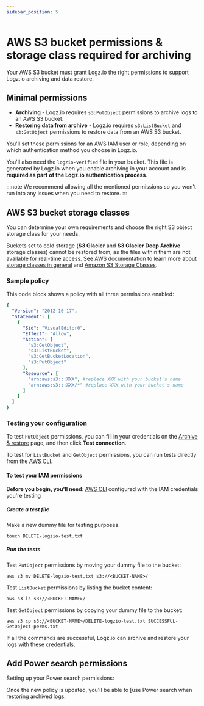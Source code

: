 ```yaml
---
sidebar_position: 5
---
```



# AWS S3 bucket permissions & storage class required for archiving



Your AWS S3 bucket must grant Logz.io the right permissions to support Logz.io archiving and data restore.



## Minimal permissions

* **Archiving** - Logz.io requires `s3:PutObject` permissions to archive logs to an AWS S3 bucket.
* **Restoring data from archive** - Logz.io requires `s3:ListBucket` and `s3:GetObject` permissions to restore data from an AWS S3 bucket.


You'll set these permissions for an AWS IAM user or role,
depending on which authentication method you choose in Logz.io.

You'll also need the `logzio-verified` file in your bucket. This file is generated by Logz.io when you enable archiving in your account and is **required as part of the Logz.io authentication process**.

:::note
We recommend allowing all the mentioned permissions
so you won't run into any issues when you need to restore.
:::

## AWS S3 bucket storage classes

You can determine your own requirements
and choose the right S3 object storage class for your needs.

Buckets set to cold storage (**S3 Glacier** and **S3 Glacier Deep Archive** storage classes) cannot be restored from, as the files within them are not available for real-time access. See AWS documentation to learn more about [storage classes in general](https://docs.aws.amazon.com/AmazonS3/latest/dev/storage-class-intro.html)
and [Amazon S3 Storage Classes](https://aws.amazon.com/s3/storage-classes/).

### Sample policy

This code block shows a policy with all three permissions enabled:

```yaml
{
  "Version": "2012-10-17",
  "Statement": [
    {
      "Sid": "VisualEditor0",
      "Effect": "Allow",
      "Action": [
        "s3:GetObject",
        "s3:ListBucket",
        "s3:GetBucketLocation",
        "s3:PutObject"
      ],
      "Resource": [
        "arn:aws:s3:::XXX", #replace XXX with your bucket's name
        "arn:aws:s3:::XXX/*" #replace XXX with your bucket's name
      ]
    }
  ]
}
```

### Testing your configuration

To test `PutObject` permissions,
you can fill in your credentials on the
[Archive & restore](https://app.logz.io/#/dashboard/tools/archive-and-restore) page,
and then click **Test connection**.

To test for `ListBucket` and `GetObject` permissions,
you can run tests directly from the [AWS CLI](https://docs.aws.amazon.com/cli/latest/userguide/cli-chap-install.html).

#### To test your IAM permissions

**Before you begin, you'll need**:
[AWS CLI](https://docs.aws.amazon.com/cli/latest/userguide/cli-chap-install.html)
configured with the IAM credentials you're testing


##### Create a test file

Make a new dummy file for testing purposes.

```shell
touch DELETE-logzio-test.txt
```

##### Run the tests

Test `PutObject` permissions by moving your dummy file to the bucket:

```shell
aws s3 mv DELETE-logzio-test.txt s3://<BUCKET-NAME>/
```

Test `ListBucket` permissions by listing the bucket content:

```shell
aws s3 ls s3://<BUCKET-NAME>/
```

Test `GetObject` permissions by copying your dummy file to the bucket:

```shell
aws s3 cp s3://<BUCKET-NAME>/DELETE-logzio-test.txt SUCCESSFUL-GetObject-perms.txt
```

If all the commands are successful,
Logz.io can archive and restore your logs with these credentials.


## Add Power search permissions

Setting up your Power search permissions:


 Once the new policy is updated, you'll be able to [use Power search when restoring archived logs. 
